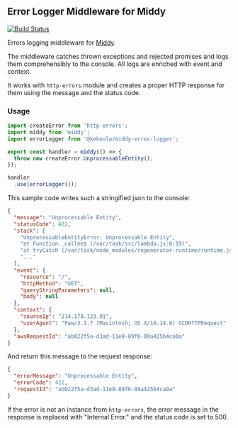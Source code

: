 ## Error Logger Middleware for Middy

[![Build Status](https://travis-ci.org/keboola/middy-error-logger.svg?branch=master)](https://travis-ci.org/keboola/middy-error-logger)

Errors logging middleware for [Middy](https://middy.js.org/).

The middleware catches thrown exceptions and rejected promises and logs them comprehensibly to the console. All logs are enriched with event and context.

It works with `http-errors` module and creates a proper HTTP response for them using the message and the status code.

### Usage

```javascript
import createError from 'http-errors';
import middy from 'middy';
import errorLogger from '@keboola/middy-error-logger';

export const handler = middy(() => {
  throw new createError.UnprocessableEntity();
});

handler
  .use(errorLogger());
```

This sample code writes such a stringified json to the console:

```json
{
  "message": "Unprocessable Entity",
  "statusCode": 422,
  "stack": [
    "UnprocessableEntityError: Unprocessable Entity",
    "at Function._callee$ (/var/task/src/lambda.js:6:19)",
    "at tryCatch (/var/task/node_modules/regenerator-runtime/runtime.js:62:40)",
    "..."
  ],
  "event": {
    "resource": "/",
    "httpMethod": "GET",
    "queryStringParameters": null,
    "body": null
  },
  "context": {
    "sourceIp": "214.178.123.91",
    "userAgent": "Paw/3.1.7 (Macintosh; OS X/10.14.0) GCDHTTPRequest"
  },
  "awsRequestId": "ab022f5a-d3ad-11e8-89f6-89a425b4ca0a"
}
```

And return this message to the request response:

```json
{
  "errorMessage": "Unprocessable Entity",
  "errorCode": 422,
  "requestId": "ab022f5a-d3ad-11e8-89f6-89a425b4ca0a"
}
```

If the error is not an instance from `http-errors`, the error message in the response is replaced with "Internal Error." and the status code is set to 500.
